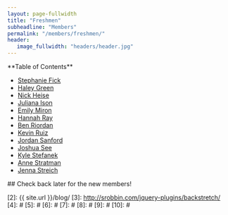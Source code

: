 ```yaml
---
layout: page-fullwidth
title: "Freshmen"
subheadline: "Members"
permalink: "/members/freshmen/"
header:
   image_fullwidth: "headers/header.jpg"
---
```

<div class="row">
<div class="medium-4 medium-push-8 columns" markdown="1">
<div class="panel radius" markdown="1">
**Table of Contents**

* <a href="#stephanie_fick">Stephanie Fick</a>
* <a href="#haley_green">Haley Green</a>
* <a href="#nick_heise">Nick Heise</a>
* <a href="#juliana_ison">Juliana Ison</a>
* <a href="#emily_miron">Emily Miron</a>
* <a href="#hannah_ray">Hannah Ray</a>
* <a href="#ben_riordan">Ben Riordan</a>
* <a href="#kevin_ruiz">Kevin Ruiz</a>
* <a href="#jordan_sanford">Jordan Sanford</a>
* <a href="#joshua_see">Joshua See</a>
* <a href="#kyle_stefanek">Kyle Stefanek</a>
* <a href="#anne_stratman">Anne Stratman</a>
* <a href="#jenna_streich">Jenna Streich</a>

</div>
</div><!-- /.medium-4.columns -->



<div>
## Check back later for the new members!
</div>










 [1]: http://kramdown.gettalong.org/converter/html.html#toc
 [2]: {{ site.url }}/blog/
 [3]: http://srobbin.com/jquery-plugins/backstretch/
 [4]: #
 [5]: #
 [6]: #
 [7]: #
 [8]: #
 [9]: #
 [10]: #
